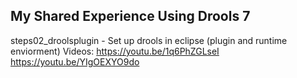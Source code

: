 My Shared Experience Using Drools 7
----------------------------------------------------------------------------------
steps02_droolsplugin - Set up drools in eclipse (plugin and runtime enviorment)
Videos: 
    https://youtu.be/1q6PhZGLseI
    https://youtu.be/YIgOEXYO9do



